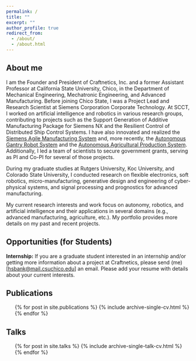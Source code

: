 ```yaml
---
permalink: /
title: ""
excerpt: ""
author_profile: true
redirect_from: 
  - /about/
  - /about.html
---  
```


About me
------
I am the Founder and President of Craftnetics, Inc. and a former Assistant Professor at California State University, Chico, in the Department of Mechanical Engineering, Mechatronic Engineering, and Advanced Manufacturing. Before joining Chico State, I was a Project Lead and Research Scientist at Siemens Corporation Corporate Technology. At SCCT, I worked on artificial intelligence and robotics in various research groups, contributing to projects such as the Support Generation of Additive Manufacturing Package for Siemens NX and the Resilient Control of Distributed Ship Control Systems. I have also innovated and realized the [Siemens Agile Manufacturing System](https://goo.gl/dPYpWo) and, more recently, the [Autonomous Gantry Robot System](https://bankh.github.io/files/SME_NAMRC_46_Paper_140.pdf) and the [Autonomous Agricultural Production System](https://goo.gl/FdmDLS). Additionally, I led a team of scientists to secure government grants, serving as PI and Co-PI for several of those projects.

During my graduate studies at Rutgers University, Koc University, and Colorado State University, I conducted research on  flexible electronics, soft robotics, micro-manufacturing, generative design and engineering of cyber-physical systems, and signal processing and prognostics for advanced manufacturing. 

My current research interests and work focus on autonomy, robotics, and artificial intelligence and their applications in several domains (e.g., advanced manufacturing, agriculture, etc.). My portfolio provides more details on my past and recent projects.

Opportunities (for Students)
------
<b>Internship:</b> If you are a graduate student interested in an internship and/or getting more information
about a project at Craftnetics, please send (me) [hsbank@mail.csuchico.edu] an email. Please add your resume with details about your current interests.

Publications
------ 
<ul>{% for post in site.publications %}
    {% include archive-single-cv.html %}
  {% endfor %}</ul>

Talks
------
 <ul>{% for post in site.talks %}
    {% include archive-single-talk-cv.html %}
  {% endfor %}</ul>
